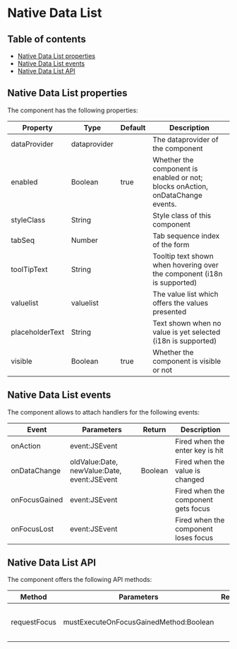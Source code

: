 # Native Data List

## Table of contents

* [Native Data List properties](native-data-list.md#native-data-list-properties)
* [Native Data List events](native-data-list.md#native-data-list-events)
* [Native Data List API](native-data-list.md#native-data-list-api)

## Native Data List properties

The component has the following properties:

| Property        | Type         | Default | Description                                                                    |
| --------------- | ------------ | ------- | ------------------------------------------------------------------------------ |
| dataProvider    | dataprovider |         | The dataprovider of the component                                              |
| enabled         | Boolean      | true    | Whether the component is enabled or not; blocks onAction, onDataChange events. |
| styleClass      | String       |         | Style class of this component                                                  |
| tabSeq          | Number       |         | Tab sequence index of the form                                                 |
| toolTipText     | String       |         | Tooltip text shown when hovering over the component (i18n is supported)        |
| valuelist       | valuelist    |         | The value list which offers the values presented                               |
| placeholderText | String       |         | Text shown when no value is yet selected (i18n is supported)                   |
| visible         | Boolean      | true    | Whether the component is visible or not                                        |

## Native Data List events

The component allows to attach handlers for the following events:

| Event         | Parameters                                  | Return  | Description                          |
| ------------- | ------------------------------------------- | ------- | ------------------------------------ |
| onAction      | event:JSEvent                               |         | Fired when the enter key is hit      |
| onDataChange  | oldValue:Date, newValue:Date, event:JSEvent | Boolean | Fired when the value is changed      |
| onFocusGained | event:JSEvent                               |         | Fired when the component gets focus  |
| onFocusLost   | event:JSEvent                               |         | Fired when the component loses focus |

## Native Data List API

The component offers the following API methods:

| Method       | Parameters                             | Return | Description                       |
| ------------ | -------------------------------------- | ------ | --------------------------------- |
| requestFocus | mustExecuteOnFocusGainedMethod:Boolean |        | Sets the focus to this component. |
